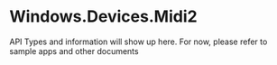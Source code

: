 # Windows.Devices.Midi2

API Types and information will show up here. For now, please refer to sample apps and other documents

